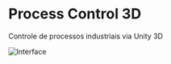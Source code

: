 # Process Control 3D
Controle de processos industriais via Unity 3D


![Interface](https://i.imgur.com/k9eqYI7.jpeg)
